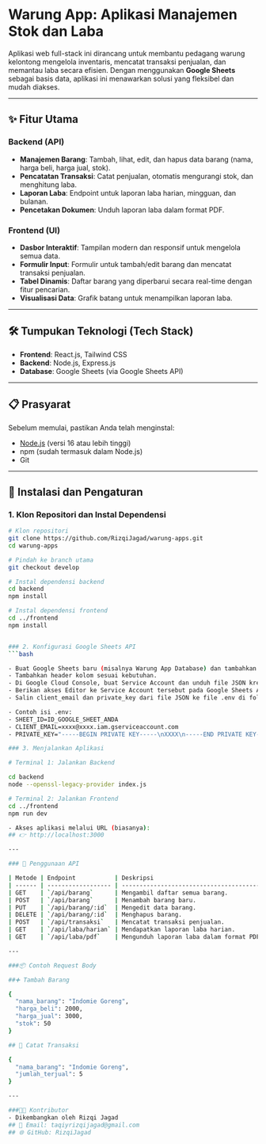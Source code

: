 # Warung App: Aplikasi Manajemen Stok dan Laba

Aplikasi web full-stack ini dirancang untuk membantu pedagang warung kelontong mengelola inventaris, mencatat transaksi penjualan, dan memantau laba secara efisien. Dengan menggunakan **Google Sheets** sebagai basis data, aplikasi ini menawarkan solusi yang fleksibel dan mudah diakses.

---

## ✨ Fitur Utama

### Backend (API)
- **Manajemen Barang**: Tambah, lihat, edit, dan hapus data barang (nama, harga beli, harga jual, stok).
- **Pencatatan Transaksi**: Catat penjualan, otomatis mengurangi stok, dan menghitung laba.
- **Laporan Laba**: Endpoint untuk laporan laba harian, mingguan, dan bulanan.
- **Pencetakan Dokumen**: Unduh laporan laba dalam format PDF.

### Frontend (UI)
- **Dasbor Interaktif**: Tampilan modern dan responsif untuk mengelola semua data.
- **Formulir Input**: Formulir untuk tambah/edit barang dan mencatat transaksi penjualan.
- **Tabel Dinamis**: Daftar barang yang diperbarui secara real-time dengan fitur pencarian.
- **Visualisasi Data**: Grafik batang untuk menampilkan laporan laba.

---

## 🛠️ Tumpukan Teknologi (Tech Stack)
- **Frontend**: React.js, Tailwind CSS  
- **Backend**: Node.js, Express.js  
- **Database**: Google Sheets (via Google Sheets API)  

---

## 📋 Prasyarat
Sebelum memulai, pastikan Anda telah menginstal:
- [Node.js](https://nodejs.org/) (versi 16 atau lebih tinggi)  
- npm (sudah termasuk dalam Node.js)  
- Git  

---

## 🚀 Instalasi dan Pengaturan

### 1. Klon Repositori dan Instal Dependensi
```bash
# Klon repositori
git clone https://github.com/RizqiJagad/warung-apps.git
cd warung-apps

# Pindah ke branch utama
git checkout develop

# Instal dependensi backend
cd backend
npm install

# Instal dependensi frontend
cd ../frontend
npm install


### 2. Konfigurasi Google Sheets API
```bash

- Buat Google Sheets baru (misalnya Warung App Database) dan tambahkan dua sheet: stok_barang dan rekap_transaksi
- Tambahkan header kolom sesuai kebutuhan.
- Di Google Cloud Console, buat Service Account dan unduh file JSON kredensial.
- Berikan akses Editor ke Service Account tersebut pada Google Sheets Anda.
- Salin client_email dan private_key dari file JSON ke file .env di folder backend.

- Contoh isi .env:
- SHEET_ID=ID_GOOGLE_SHEET_ANDA
- CLIENT_EMAIL=xxxx@xxxx.iam.gserviceaccount.com
- PRIVATE_KEY="-----BEGIN PRIVATE KEY-----\nXXXX\n-----END PRIVATE KEY-----\n"

### 3. Menjalankan Aplikasi

# Terminal 1: Jalankan Backend

cd backend
node --openssl-legacy-provider index.js

# Terminal 2: Jalankan Frontend
cd ../frontend
npm run dev

- Akses aplikasi melalui URL (biasanya):
## 👉 http://localhost:3000

---

### 📡 Penggunaan API

| Metode | Endpoint           | Deskripsi                                |
| ------ | ------------------ | ---------------------------------------- |
| GET    | `/api/barang`      | Mengambil daftar semua barang.           |
| POST   | `/api/barang`      | Menambah barang baru.                    |
| PUT    | `/api/barang/:id`  | Mengedit data barang.                    |
| DELETE | `/api/barang/:id`  | Menghapus barang.                        |
| POST   | `/api/transaksi`   | Mencatat transaksi penjualan.            |
| GET    | `/api/laba/harian` | Mendapatkan laporan laba harian.         |
| GET    | `/api/laba/pdf`    | Mengunduh laporan laba dalam format PDF. |

---

###📦 Contoh Request Body

##➕ Tambah Barang

{
  "nama_barang": "Indomie Goreng",
  "harga_beli": 2000,
  "harga_jual": 3000,
  "stok": 50
}

## 🛒 Catat Transaksi

{
  "nama_barang": "Indomie Goreng",
  "jumlah_terjual": 5
}

---

###👨‍💻 Kontributor
- Dikembangkan oleh Rizqi Jagad
## 📧 Email: taqiyrizqijagad@gmail.com
## 🌐 GitHub: RizqiJagad
